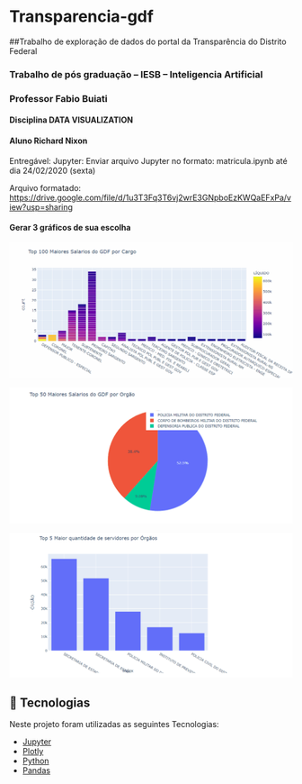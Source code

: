 # Transparencia-gdf
##Trabalho de exploração de dados do portal da Transparência do Distrito Federal

### Trabalho de pós graduação – IESB – Inteligencia Artificial

### Professor Fabio Buiati
#### Disciplina DATA VISUALIZATION
#### Aluno Richard Nixon 


Entregável:
Jupyter: Enviar arquivo Jupyter no formato: matricula.ipynb até dia 24/02/2020 (sexta)

Arquivo formatado: https://drive.google.com/file/d/1u3T3Fq3T6vj2wrE3GNpboEzKWQaEFxPa/view?usp=sharing



#### Gerar 3 gráficos de sua escolha

<p align="center">
  <img alt="Top 100" src="https://github.com/richardnixonafj/transparencia-gdf/blob/master/top_100_maiores_gdf.gif">
  </p>
  
  
<p align="center">
  <img alt="Top 50" src="https://github.com/richardnixonafj/transparencia-gdf/blob/master/top_50_maiores_gdf.gif">
  </p>
  
<p align="center">
  <img alt="Top 5" src="https://github.com/richardnixonafj/transparencia-gdf/blob/master/top_5_maior_gdf.gif">
</p>

## :rocket: Tecnologias

Neste projeto foram utilizadas as seguintes Tecnologias:

-  [Jupyter](https://jupyter.org/)
-  [Plotly](https://plotly.com/)
-  [Python](https://www.python.org/)
-  [Pandas](https://pandas.pydata.org/)
